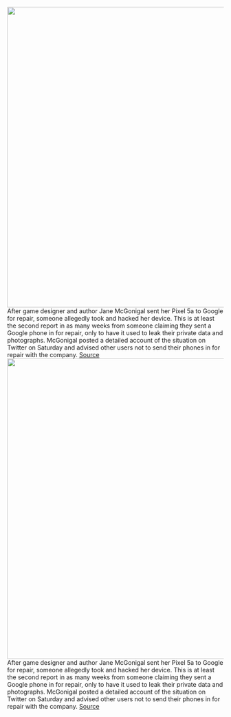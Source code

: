 <img src='https://cdn.vox-cdn.com/thumbor/vxSOOpaEBCC3E9_4Tp4hMUbDerE=/0x0:2040x1360/1200x800/filters:focal(857x517:1183x843)/cdn.vox-cdn.com/uploads/chorus_image/image/70229534/acastro_180130_1777_0003.0.jpg' width='700px' /><br/>
After game designer and author Jane McGonigal sent her Pixel 5a to Google for repair, someone allegedly took and hacked her device. This is at least the second report in as many weeks from someone claiming they sent a Google phone in for repair, only to have it used to leak their private data and photographs. McGonigal posted a detailed account of the situation on Twitter on Saturday and advised other users not to send their phones in for repair with the company.
<a href='https://www.theverge.com/2021/12/4/22817758/broken-google-pixel-phone-privacy-leak'> Source <a/><img src='https://cdn.vox-cdn.com/thumbor/vxSOOpaEBCC3E9_4Tp4hMUbDerE=/0x0:2040x1360/1200x800/filters:focal(857x517:1183x843)/cdn.vox-cdn.com/uploads/chorus_image/image/70229534/acastro_180130_1777_0003.0.jpg' width='700px' /><br/>
After game designer and author Jane McGonigal sent her Pixel 5a to Google for repair, someone allegedly took and hacked her device. This is at least the second report in as many weeks from someone claiming they sent a Google phone in for repair, only to have it used to leak their private data and photographs. McGonigal posted a detailed account of the situation on Twitter on Saturday and advised other users not to send their phones in for repair with the company.
<a href='https://www.theverge.com/2021/12/4/22817758/broken-google-pixel-phone-privacy-leak'> Source <a/>